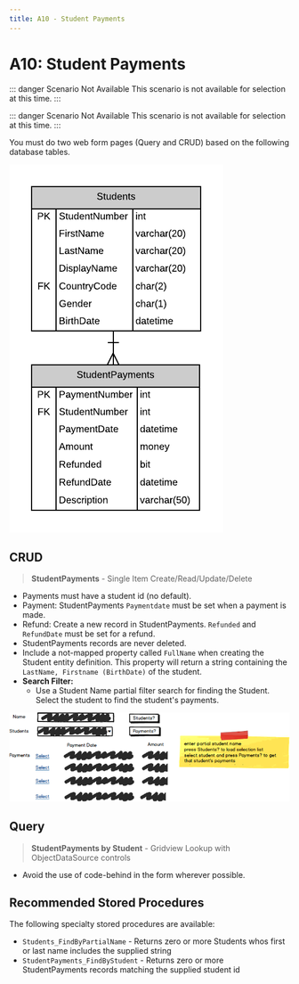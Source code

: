 ```yaml
---
title: A10 - Student Payments
---
```

# A10: Student Payments

::: danger Scenario Not Available
This scenario is not available for selection at this time.
:::

::: danger Scenario Not Available
This scenario is not available for selection at this time.
:::

You must do two web form pages (Query and CRUD) based on the following database tables.

![ERD for A10](./A10.png)

## CRUD

> **StudentPayments** - Single Item Create/Read/Update/Delete

- Payments must have a student id (no default).
- Payment: StudentPayments `Paymentdate` must be set when a payment is made.
- Refund: Create a new record in StudentPayments. `Refunded` and `RefundDate` must be set for a refund.
- StudentPayments records are never deleted.
- Include a not-mapped property called `FullName` when creating the Student entity definition. This property will return a string containing the `LastName, Firstname (BirthDate)` of the student.
- **Search Filter:**
  - Use a Student Name partial filter search for finding the Student. Select the student to find the student's payments.

![Form A Search Filter](./A10Mockup.png)

## Query

> **StudentPayments by Student** - Gridview Lookup with ObjectDataSource controls

- Avoid the use of code-behind in the form wherever possible.

## Recommended Stored Procedures

The following specialty stored procedures are available:

- `Students_FindByPartialName` - Returns zero or more Students whos first or last name includes the supplied string
- `StudentPayments_FindByStudent` - Returns zero or more StudentPayments records matching the supplied student id
